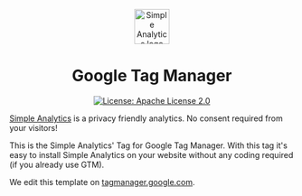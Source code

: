 <p align="center">
  <a href="https://simpleanalytics.com/?ref=github.com/simpleanalytics/googletagmanager">
    <img src="https://assets.simpleanalytics.com/images/logos/logo-github-readme.png" alt="Simple Analytics logo" height="62" />
  </a>
</p>

<p align="center">
  <h1 align="center">Google Tag Manager</h1>
  <p align="center">
    <a href="https://github.com/simpleanalytics/googletagmanager/blob/main/LICENSE">
      <img alt="License: Apache License 2.0" src="https://img.shields.io/badge/license-Apache%20License%202.0-brightgreen.svg" target="_blank" />
    </a>
  </p>
</p>

[Simple Analytics](https://simpleanalytics.com/) is a privacy friendly analytics. No consent required from your visitors!

This is the Simple Analytics' Tag for Google Tag Manager. With this tag it's easy to install Simple Analytics on your website without any coding required (if you already use GTM).

We edit this template on [tagmanager.google.com](https://tagmanager.google.com/).
